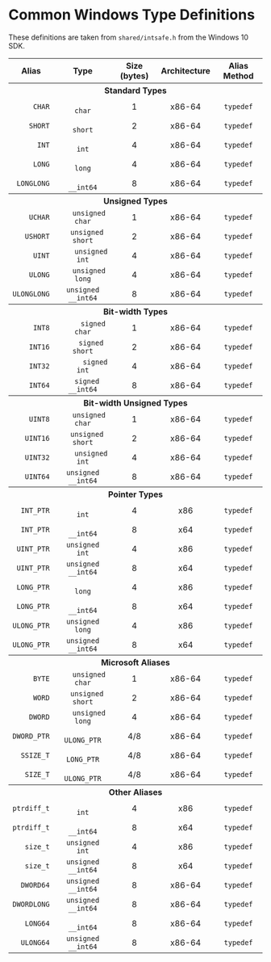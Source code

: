 # Common Windows Type Definitions
These definitions are taken from `shared/intsafe.h` from the Windows 10 SDK.  

<table align=center>
  <thead>
    <th>Alias</th>
    <th>Type</th>
    <th>Size (bytes)</th>
    <th>Architecture</th>
    <th>Alias Method</th>
  </thead>
  <tbody align=center>
    <th colspan=5>Standard Types</th>
    <tr><td><code>     CHAR</code></td><td><code>            char</code></td><td>1  </td><td>x86-64</td><td><code>typedef</code></td></tr>
    <tr><td><code>    SHORT</code></td><td><code>           short</code></td><td>2  </td><td>x86-64</td><td><code>typedef</code></td></tr>
    <tr><td><code>      INT</code></td><td><code>             int</code></td><td>4  </td><td>x86-64</td><td><code>typedef</code></td></tr>
    <tr><td><code>     LONG</code></td><td><code>            long</code></td><td>4  </td><td>x86-64</td><td><code>typedef</code></td></tr>
    <tr><td><code> LONGLONG</code></td><td><code>         __int64</code></td><td>8  </td><td>x86-64</td><td><code>typedef</code></td></tr>
    <th colspan=5>Unsigned Types</th>
    <tr><td><code>    UCHAR</code></td><td><code>   unsigned char</code></td><td>1  </td><td>x86-64</td><td><code>typedef</code></td></tr>
    <tr><td><code>   USHORT</code></td><td><code>  unsigned short</code></td><td>2  </td><td>x86-64</td><td><code>typedef</code></td></tr>
    <tr><td><code>     UINT</code></td><td><code>    unsigned int</code></td><td>4  </td><td>x86-64</td><td><code>typedef</code></td></tr>
    <tr><td><code>    ULONG</code></td><td><code>   unsigned long</code></td><td>4  </td><td>x86-64</td><td><code>typedef</code></td></tr>
    <tr><td><code>ULONGLONG</code></td><td><code>unsigned __int64</code></td><td>8  </td><td>x86-64</td><td><code>typedef</code></td></tr>
    <th colspan=5>Bit-width Types</th>
    <tr><td><code>     INT8</code></td><td><code>     signed char</code></td><td>1  </td><td>x86-64</td><td><code>typedef</code></td></tr>
    <tr><td><code>    INT16</code></td><td><code>    signed short</code></td><td>2  </td><td>x86-64</td><td><code>typedef</code></td></tr>
    <tr><td><code>    INT32</code></td><td><code>      signed int</code></td><td>4  </td><td>x86-64</td><td><code>typedef</code></td></tr>
    <tr><td><code>    INT64</code></td><td><code>  signed __int64</code></td><td>8  </td><td>x86-64</td><td><code>typedef</code></td></tr>
    <th colspan=5>Bit-width Unsigned Types</th>
    <tr><td><code>    UINT8</code></td><td><code>   unsigned char</code></td><td>1  </td><td>x86-64</td><td><code>typedef</code></td></tr>
    <tr><td><code>   UINT16</code></td><td><code>  unsigned short</code></td><td>2  </td><td>x86-64</td><td><code>typedef</code></td></tr>
    <tr><td><code>   UINT32</code></td><td><code>    unsigned int</code></td><td>4  </td><td>x86-64</td><td><code>typedef</code></td></tr>
    <tr><td><code>   UINT64</code></td><td><code>unsigned __int64</code></td><td>8  </td><td>x86-64</td><td><code>typedef</code></td></tr>
    <th colspan=5>Pointer Types</th>
    <tr><td><code>  INT_PTR</code></td><td><code>             int</code></td><td>4  </td><td>x86   </td><td><code>typedef</code></td></tr>
    <tr><td><code>  INT_PTR</code></td><td><code>         __int64</code></td><td>8  </td><td>x64   </td><td><code>typedef</code></td></tr>
    <tr><td><code> UINT_PTR</code></td><td><code>unsigned     int</code></td><td>4  </td><td>x86   </td><td><code>typedef</code></td></tr>
    <tr><td><code> UINT_PTR</code></td><td><code>unsigned __int64</code></td><td>8  </td><td>x64   </td><td><code>typedef</code></td></tr>
    <tr><td><code> LONG_PTR</code></td><td><code>            long</code></td><td>4  </td><td>x86   </td><td><code>typedef</code></td></tr>
    <tr><td><code> LONG_PTR</code></td><td><code>         __int64</code></td><td>8  </td><td>x64   </td><td><code>typedef</code></td></tr>
    <tr><td><code>ULONG_PTR</code></td><td><code>unsigned    long</code></td><td>4  </td><td>x86   </td><td><code>typedef</code></td></tr>
    <tr><td><code>ULONG_PTR</code></td><td><code>unsigned __int64</code></td><td>8  </td><td>x64   </td><td><code>typedef</code></td></tr>
    <th colspan=5>Microsoft Aliases</th>
    <tr><td><code>     BYTE</code></td><td><code>   unsigned char</code></td><td>1  </td><td>x86-64</td><td><code>typedef</code></td></tr>
    <tr><td><code>     WORD</code></td><td><code>  unsigned short</code></td><td>2  </td><td>x86-64</td><td><code>typedef</code></td></tr>
    <tr><td><code>    DWORD</code></td><td><code>   unsigned long</code></td><td>4  </td><td>x86-64</td><td><code>typedef</code></td></tr>
    <tr><td><code>DWORD_PTR</code></td><td><code>       ULONG_PTR</code></td><td>4/8</td><td>x86-64</td><td><code>typedef</code></td></tr>
    <tr><td><code>  SSIZE_T</code></td><td><code>        LONG_PTR</code></td><td>4/8</td><td>x86-64</td><td><code>typedef</code></td></tr>
    <tr><td><code>   SIZE_T</code></td><td><code>       ULONG_PTR</code></td><td>4/8</td><td>x86-64</td><td><code>typedef</code></td></tr>
    <th colspan=5>Other Aliases</th>
    <tr><td><code>ptrdiff_t</code></td><td><code>             int</code></td><td>4  </td><td>x86   </td><td><code>typedef</code></td></tr>
    <tr><td><code>ptrdiff_t</code></td><td><code>         __int64</code></td><td>8  </td><td>x64   </td><td><code>typedef</code></td></tr>
    <tr><td><code>   size_t</code></td><td><code>unsigned     int</code></td><td>4  </td><td>x86   </td><td><code>typedef</code></td></tr>
    <tr><td><code>   size_t</code></td><td><code>unsigned __int64</code></td><td>8  </td><td>x64   </td><td><code>typedef</code></td></tr>
    <tr><td><code>  DWORD64</code></td><td><code>unsigned __int64</code></td><td>8  </td><td>x86-64</td><td><code>typedef</code></td></tr>
    <tr><td><code>DWORDLONG</code></td><td><code>unsigned __int64</code></td><td>8  </td><td>x86-64</td><td><code>typedef</code></td></tr>
    <tr><td><code>   LONG64</code></td><td><code>         __int64</code></td><td>8  </td><td>x86-64</td><td><code>typedef</code></td></tr>
    <tr><td><code>  ULONG64</code></td><td><code>unsigned __int64</code></td><td>8  </td><td>x86-64</td><td><code>typedef</code></td></tr>
  </tbody>
</table>

